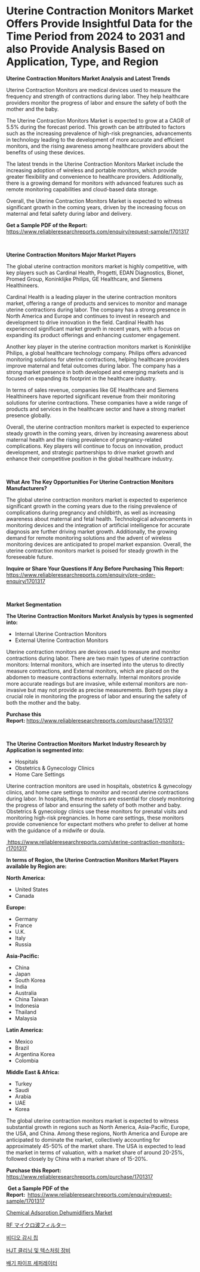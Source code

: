 <p><h1>Uterine Contraction Monitors Market Offers Provide Insightful Data for the Time Period from 2024 to 2031 and also Provide Analysis Based on Application, Type, and Region</h1></p><p><strong>Uterine Contraction Monitors Market Analysis and Latest Trends</strong></p>
<p><p>Uterine Contraction Monitors are medical devices used to measure the frequency and strength of contractions during labor. They help healthcare providers monitor the progress of labor and ensure the safety of both the mother and the baby.</p><p>The Uterine Contraction Monitors Market is expected to grow at a CAGR of 5.5% during the forecast period. This growth can be attributed to factors such as the increasing prevalence of high-risk pregnancies, advancements in technology leading to the development of more accurate and efficient monitors, and the rising awareness among healthcare providers about the benefits of using these devices.</p><p>The latest trends in the Uterine Contraction Monitors Market include the increasing adoption of wireless and portable monitors, which provide greater flexibility and convenience to healthcare providers. Additionally, there is a growing demand for monitors with advanced features such as remote monitoring capabilities and cloud-based data storage.</p><p>Overall, the Uterine Contraction Monitors Market is expected to witness significant growth in the coming years, driven by the increasing focus on maternal and fetal safety during labor and delivery.</p></p>
<p><strong>Get a Sample PDF of the Report:&nbsp;</strong> <a href="https://www.reliableresearchreports.com/enquiry/request-sample/1701317">https://www.reliableresearchreports.com/enquiry/request-sample/1701317</a></p>
<p>&nbsp;</p>
<p><strong>Uterine Contraction Monitors Major Market Players</strong></p>
<p><p>The global uterine contraction monitors market is highly competitive, with key players such as Cardinal Health, Progetti, EDAN Diagnostics, Bionet, Promed Group, Koninklijke Philips, GE Healthcare, and Siemens Healthineers.</p><p>Cardinal Health is a leading player in the uterine contraction monitors market, offering a range of products and services to monitor and manage uterine contractions during labor. The company has a strong presence in North America and Europe and continues to invest in research and development to drive innovation in the field. Cardinal Health has experienced significant market growth in recent years, with a focus on expanding its product offerings and enhancing customer engagement.</p><p>Another key player in the uterine contraction monitors market is Koninklijke Philips, a global healthcare technology company. Philips offers advanced monitoring solutions for uterine contractions, helping healthcare providers improve maternal and fetal outcomes during labor. The company has a strong market presence in both developed and emerging markets and is focused on expanding its footprint in the healthcare industry.</p><p>In terms of sales revenue, companies like GE Healthcare and Siemens Healthineers have reported significant revenue from their monitoring solutions for uterine contractions. These companies have a wide range of products and services in the healthcare sector and have a strong market presence globally.</p><p>Overall, the uterine contraction monitors market is expected to experience steady growth in the coming years, driven by increasing awareness about maternal health and the rising prevalence of pregnancy-related complications. Key players will continue to focus on innovation, product development, and strategic partnerships to drive market growth and enhance their competitive position in the global healthcare industry.</p></p>
<p>&nbsp;</p>
<p><strong>What Are The Key Opportunities For Uterine Contraction Monitors Manufacturers?</strong></p>
<p><p>The global uterine contraction monitors market is expected to experience significant growth in the coming years due to the rising prevalence of complications during pregnancy and childbirth, as well as increasing awareness about maternal and fetal health. Technological advancements in monitoring devices and the integration of artificial intelligence for accurate diagnosis are further driving market growth. Additionally, the growing demand for remote monitoring solutions and the advent of wireless monitoring devices are anticipated to propel market expansion. Overall, the uterine contraction monitors market is poised for steady growth in the foreseeable future.</p></p>
<p><strong>Inquire or Share Your Questions If Any Before Purchasing This Report:</strong> <a href="https://www.reliableresearchreports.com/enquiry/pre-order-enquiry/1701317">https://www.reliableresearchreports.com/enquiry/pre-order-enquiry/1701317</a></p>
<p>&nbsp;</p>
<p><strong>Market Segmentation</strong></p>
<p><strong>The Uterine Contraction Monitors Market Analysis by types is segmented into:</strong></p>
<p><ul><li>Internal Uterine Contraction Monitors</li><li>External Uterine Contraction Monitors</li></ul></p>
<p><p>Uterine contraction monitors are devices used to measure and monitor contractions during labor. There are two main types of uterine contraction monitors: Internal monitors, which are inserted into the uterus to directly measure contractions, and External monitors, which are placed on the abdomen to measure contractions externally. Internal monitors provide more accurate readings but are invasive, while external monitors are non-invasive but may not provide as precise measurements. Both types play a crucial role in monitoring the progress of labor and ensuring the safety of both the mother and the baby.</p></p>
<p><strong>Purchase this Report:&nbsp;</strong><a href="https://www.reliableresearchreports.com/purchase/1701317">https://www.reliableresearchreports.com/purchase/1701317</a></p>
<p>&nbsp;</p>
<p><strong>The Uterine Contraction Monitors Market Industry Research by Application is segmented into:</strong></p>
<p><ul><li>Hospitals</li><li>Obstetrics & Gynecology Clinics</li><li>Home Care Settings</li></ul></p>
<p><p>Uterine contraction monitors are used in hospitals, obstetrics & gynecology clinics, and home care settings to monitor and record uterine contractions during labor. In hospitals, these monitors are essential for closely monitoring the progress of labor and ensuring the safety of both mother and baby. Obstetrics & gynecology clinics use these monitors for prenatal visits and monitoring high-risk pregnancies. In home care settings, these monitors provide convenience for expectant mothers who prefer to deliver at home with the guidance of a midwife or doula.</p></p>
<p><a href="https://www.reliableresearchreports.com/uterine-contraction-monitors-r1701317">&nbsp;https://www.reliableresearchreports.com/uterine-contraction-monitors-r1701317</a></p>
<p><strong>In terms of Region, the Uterine Contraction Monitors Market Players available by Region are:</strong></p>
<p>
    <p> <strong> North America: </strong>
        <ul>
            <li>United States</li>
            <li>Canada</li>
        </ul>
        </p> 
    <p> <strong> Europe: </strong>
        <ul>
            <li>Germany</li>
            <li>France</li>
            <li>U.K.</li>
            <li>Italy</li>
            <li>Russia</li>
        </ul>
        </p> 
    <p> <strong> Asia-Pacific: </strong>
        <ul>
            <li>China</li>
            <li>Japan</li>
            <li>South Korea</li>
            <li>India</li>
            <li>Australia</li>
            <li>China Taiwan</li>
            <li>Indonesia</li>
            <li>Thailand</li>
            <li>Malaysia</li>
        </ul>
        </p> 
    <p> <strong> Latin America: </strong>
        <ul>
            <li>Mexico</li>
            <li>Brazil</li>
            <li>Argentina Korea</li>
            <li>Colombia</li>
        </ul>
        </p> 
    <p> <strong> Middle East & Africa: </strong>
        <ul>
            <li>Turkey</li>
            <li>Saudi</li>
            <li>Arabia</li>
            <li>UAE</li>
            <li>Korea</li>
        </ul>
    </p>
    </p>
<p><p>The global uterine contraction monitors market is expected to witness substantial growth in regions such as North America, Asia-Pacific, Europe, the USA, and China. Among these regions, North America and Europe are anticipated to dominate the market, collectively accounting for approximately 45-50% of the market share. The USA is expected to lead the market in terms of valuation, with a market share of around 20-25%, followed closely by China with a market share of 15-20%.</p></p>
<p><strong>Purchase this Report: </strong><a href="https://www.reliableresearchreports.com/purchase/1701317">https://www.reliableresearchreports.com/purchase/1701317</a></p>
<p>&nbsp;<strong>Get a Sample PDF of the Report:&nbsp;&nbsp;</strong><a href="https://www.reliableresearchreports.com/enquiry/request-sample/1701317">https://www.reliableresearchreports.com/enquiry/request-sample/1701317</a></p>
<p><strong></strong></p>
<p><p><a href="https://github.com/santosh758595/Market-Research-Report-List-4/blob/main/chemical-adsorption-dehumidifiers-market.md">Chemical Adsorption Dehumidifiers Market</a></p><p><a href="https://github.com/SimeonBode1/Market-Research-Report-List-1/blob/main/1673359124071.md">RF マイクロ波フィルター</a></p><p><a href="https://github.com/BrettWeberrt8767765/Market-Research-Report-List-2/blob/main/9456854109511.md">비디오 감시 칩</a></p><p><a href="https://medium.com/@bartlakin95/hjt-%EC%B2%AD%EC%86%8C-%EB%B0%8F-%ED%85%8D%EC%8A%A4%EC%B2%98%EB%A7%81-%EC%9E%A5%EB%B9%84-%EC%8B%9C%EC%9E%A5-%EC%A1%B0%EC%82%AC-%EB%B3%B4%EA%B3%A0%EC%84%9C-%EA%B7%B8-%EC%97%AD%EC%82%AC-%EB%B0%8F-2024%EB%85%84%EB%B6%80%ED%84%B0-2031%EB%85%84%EA%B9%8C%EC%A7%80%EC%9D%98-%EC%98%88%EC%B8%A1-e60d65e716b6">HJT 클리닝 및 텍스처링 장비</a></p><p><a href="https://medium.com/@elod.85/%EB%B0%B0%EA%B8%B0-%ED%8C%8C%EC%9D%B4%ED%94%84-%EB%B6%84%EB%A6%AC%EA%B8%B0-%EC%8B%9C%EC%9E%A5%EC%9D%80-%EC%8B%9C%EC%9E%A5-%EC%A0%90%EC%9C%A0%EC%9C%A8-%ED%81%AC%EA%B8%B0-%EB%B0%8F-2031%EB%85%84%EA%B9%8C%EC%A7%80-%EC%98%88%EC%B8%A1%EB%90%9C-%EC%98%88%EC%83%81%EC%97%90-%EC%B4%88%EC%A0%90%EC%9D%84-%EB%A7%9E%EC%B6%A5%EB%8B%88%EB%8B%A4-7f13ea379bcf">배기 파이프 세퍼레이터</a></p></p>